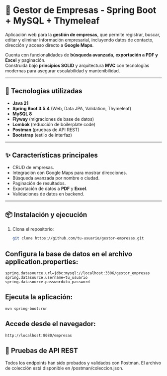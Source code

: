 # 📌 Gestor de Empresas - Spring Boot + MySQL + Thymeleaf

Aplicación web para la **gestión de empresas**, que permite registrar, buscar, editar y eliminar información empresarial, incluyendo datos de contacto, dirección y acceso directo a **Google Maps**.

Cuenta con funcionalidades de **búsqueda avanzada**, **exportación a PDF y Excel** y paginación.  
Construida bajo **principios SOLID** y arquitectura **MVC** con tecnologías modernas para asegurar escalabilidad y mantenibilidad.

---

## 🚀 Tecnologías utilizadas
- **Java 21**  
- **Spring Boot 3.5.4** (Web, Data JPA, Validation, Thymeleaf)  
- **MySQL 8**  
- **Flyway** (migraciones de base de datos)  
- **Lombok** (reducción de boilerplate code)  
- **Postman** (pruebas de API REST)  
- **Bootstrap** (estilo de interfaz)  

---

## ✨ Características principales
- CRUD de empresas.
- Integración con Google Maps para mostrar direcciones.
- Búsqueda avanzada por nombre o ciudad.
- Paginación de resultados.
- Exportación de datos a **PDF** y **Excel**.
- Validaciones de datos en backend.

---

## 📦 Instalación y ejecución
1. Clona el repositorio:
   ```bash
   git clone https://github.com/tu-usuario/gestor-empresas.git

  ## Configura la base de datos en el archivo application.properties:
    spring.datasource.url=jdbc:mysql://localhost:3306/gestor_empresas
    spring.datasource.username=tu_usuario
    spring.datasource.password=tu_password

## Ejecuta la aplicación:
    mvn spring-boot:run
    
## Accede desde el navegador:
    http://localhost:8080/empresas

## 🧪 Pruebas de API REST
 Todos los endpoints han sido probados y validados con Postman.
El archivo de colección está disponible en /postman/coleccion.json.
    



   
